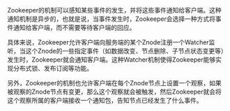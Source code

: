 Zookeeper的机制可以感知某些事件的发生，并将这些事件通知给客户端。这种通知机制是异步的，也就是说，当事件发生时，Zookeeper会选择一种方式将事件通知给客户端，而不需要等待客户端的回应。

具体来说，Zookeeper允许客户端向服务端的某个Znode注册一个Watcher监听，当这个Znode的一些指定事件（如数据改变、节点删除、子节点状态变更等）发生时，Zookeeper就会通知客户端。这种Watcher机制使得Zookeeper能够实现分布式锁、发布订阅等功能。

另外，Zookeeper的机制也允许客户端在每个Znode节点上设置一个观察，如果被观察的Znode节点有变更，那么这个观察就会被触发，然后Zookeeper就会将这个观察所属的客户端接收一个通知包，告知节点已经发生了什么事件。

